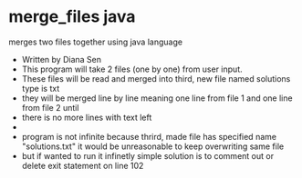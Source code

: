 # merge_files java
merges two files together using java language

 * Written by Diana Sen
 * This program will take 2 files (one by one) from user input. 
 * These files will be read and merged into third, new file named solutions type is txt
 * they will be merged line by line meaning one line from file 1 and one line from file 2 until
 * there is no more lines with text left
 * 
 * program is not infinite because thrird, made file has specified name "solutions.txt" it would be unreasonable to keep overwriting same file
 * but if wanted to run it infinetly simple solution is to comment out or delete exit statement on line 102 
